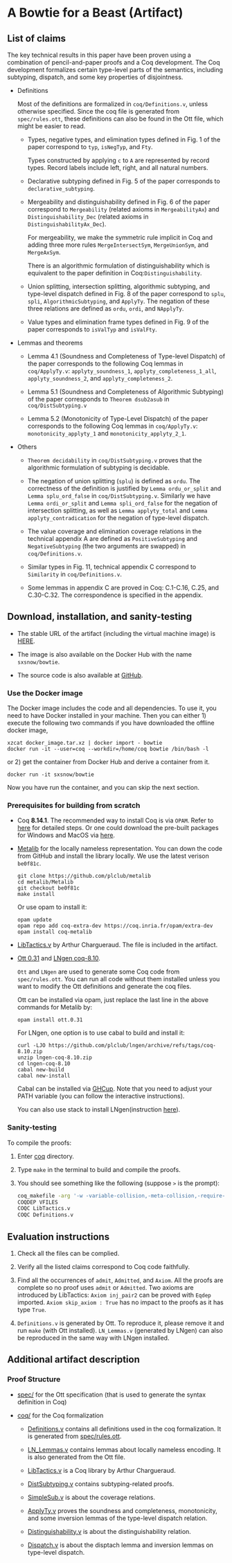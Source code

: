 # A Bowtie for a Beast (Artifact)

## List of claims

The key technical results in this paper have been proven using a
combination of pencil-and-paper proofs and a Coq development. The Coq
development formalizes certain type-level parts of the semantics,
including subtyping, dispatch, and some key properties of disjointness.

- Definitions

    Most of the definitions are formalized in `coq/Definitions.v`, unless
    otherwise specified.
    Since the coq file is generated from `spec/rules.ott`, these definitions can
    also be found in the Ott file, which might be easier to read.

  + Types, negative types, and elimination types defined in Fig. 1 of the paper
    correspond to `typ`, `isNegTyp`, and `Fty`.

    Types constructed by applying `c` to `A` are represented by record types. Record
    labels include left, right, and all natural numbers.

  + Declarative subtyping defined in Fig. 5 of the paper corresponds to
    `declarative_subtyping`.

  + Mergeability and distinguishability defined in Fig. 6 of the paper
    correspond to `Mergeability` (related axioms in `MergeabilityAx`) and
    `Distinguishability_Dec` (related axioms in `DistinguishabilityAx_Dec`).

    For mergeability, we make the symmetric rule implicit in Coq and adding
    three more rules `MergeIntersectSym`, `MergeUnionSym`, and `MergeAxSym`.

    There is an algorithmic formulation of distinguishability which is equivalent
    to the paper definition in Coq:`Distinguishability`.

  + Union splitting, intersection splitting, algorithmic subtyping, and type-level
    dispatch defined in Fig. 8 of the paper correspond to `splu`, `spli`,
    `AlgorithmicSubtyping`, and `ApplyTy`.
    The negation of these three relations are defined as `ordu`, `ordi`, and
    `NApplyTy`.

  + Value types and elimination frame types defined in Fig. 9 of the paper
    corresponds to `isValTyp` and `isValFty`.

- Lemmas and theorems

  + Lemma 4.1 (Soundness and Completeness of Type-level Dispatch) of the paper
    corresponds to the following Coq lemmas in `coq/ApplyTy.v`:
    `applyty_soundness_1`, `applyty_completeness_1_all`,
    `applyty_soundness_2`, and `applyty_completeness_2`.

  + Lemma 5.1 (Soundness and Completeness of Algorithmic Subtyping) of the paper
    corresponds to `Theorem dsub2asub` in `coq/DistSubtyping.v`

  + Lemma 5.2 (Monotonicity of Type-Level Dispatch) of the paper
    corresponds to the following Coq lemmas in `coq/ApplyTy.v`:
    `monotonicity_applyty_1` and `monotonicity_applyty_2_1`.

- Others

  + `Theorem decidability` in `coq/DistSubtyping.v` proves that the algorithmic
    formulation of subtyping is decidable.

  + The negation of union splitting (`splu`) is defined as `ordu`. The
    correctness of the definition is justified by `Lemma ordu_or_split` and
    `Lemma splu_ord_false` in `coq/DistSubtyping.v`. Similarly we have
    `Lemma ordi_or_split` and `Lemma spli_ord_false` for the negation of
    intersection splitting, as well as `Lemma applyty_total` and
    `Lemma applyty_contradication` for the negation of type-level dispatch.

  + The value coverage and elimination coverage relations in the technical
    appendix A are defined as `PositiveSubtyping` and `NegativeSubtyping`
    (the two arguments are swapped) in `coq/Definitions.v`.

  + Similar types in Fig. 11, technical appendix C correspond to
    `Similarity`  in `coq/Definitions.v`.

  + Some lemmas in appendix C are proved in Coq: C.1-C.16, C.25, and C.30-C.32.
    The correspondence is specified in the appendix.

## Download, installation, and sanity-testing

- The stable URL of the artifact (including the virtual machine image) is [HERE](https://zenodo.org/record/7151518).

- The image is also available on the Docker Hub with the name `sxsnow/bowtie`.

- The source code is also available at [GitHub](https://github.com/XSnow/bowtie_coq).

### Use the Docker image

The Docker image includes the code and all dependencies. To use it, you need to have
Docker installed in your machine. Then you can either 1) execute the following two commands
if you have downloaded the offline docker image,

  ```
  xzcat docker_image.tar.xz | docker import - bowtie
  docker run -it --user=coq --workdir=/home/coq bowtie /bin/bash -l
  ```

or 2) get the container from Docker Hub and derive a container from it.

  ```
  docker run -it sxsnow/bowtie
  ```

Now you have run the container, and you can skip the next section.

### Prerequisites for building from scratch

- Coq **8.14.1**. The recommended way to install Coq is via `OPAM`. Refer to
   [here](https://coq.inria.fr/opam/www/using.html) for detailed steps. Or one could
   download the pre-built packages for Windows and MacOS via
   [here](https://github.com/coq/coq/releases/tag/V8.14.1).

- [Metalib](https://github.com/plclub/metalib) for the locally nameless
  representation. You can down the code from GitHub and install the library locally.
  We use the latest verison `be0f81c`.

  ```
  git clone https://github.com/plclub/metalib
  cd metalib/Metalib
  git checkout be0f81c
  make install
  ```

  Or use opam to install it:

  ```
  opam update
  opam repo add coq-extra-dev https://coq.inria.fr/opam/extra-dev
  opam install coq-metalib
  ```

- [LibTactics.v](https://softwarefoundations.cis.upenn.edu/plf-current/LibTactics.html)
  by Arthur Chargueraud. The file is included in the artifact.

- [Ott 0.31](https://github.com/ott-lang/ott/releases/tag/0.31) and
  [LNgen coq-8.10](https://github.com/plclub/lngen/releases/tag/coq-8.10).

  `Ott` and `LNgen` are used to generate some Coq code from `spec/rules.ott`.
   You can run all code without them installed unless you want to modify the
   Ott definitions and generate the coq files.

   Ott can be installed via opam, just replace the last line in the above commands
   for Metalib by:

  ```
  opam install ott.0.31
  ```

   For LNgen, one option is to use cabal to build and install it:

  ```
  curl -LJO https://github.com/plclub/lngen/archive/refs/tags/coq-8.10.zip
  unzip lngen-coq-8.10.zip
  cd lngen-coq-8.10
  cabal new-build
  cabal new-install
  ```

   Cabal can be installed via [GHCup](https://www.haskell.org/ghcup/). Note that
   you need to adjust your PATH variable (you can follow the interactive instructions).

   You can also use stack to install LNgen(instruction [here](https://github.com/plclub/lngen)).

### Sanity-testing

To compile the proofs:

1. Enter [coq](./coq) directory.

2. Type `make` in the terminal to build and compile the proofs.

3. You should see something like the following (suppose `>` is the prompt):

   ```sh
   coq_makefile -arg '-w -variable-collision,-meta-collision,-require-in-module' -f _CoqProject -o CoqSrc.mk
   COQDEP VFILES
   COQC LibTactics.v
   COQC Definitions.v
   ```

## Evaluation instructions

1. Check all the files can be complied.

2. Verify all the listed claims correspond to Coq code faithfully.

3. Find all the occurrences of `admit`, `Admitted`, and `Axiom`. All the proofs
   are complete so no proof uses `admit` or `Admitted`. Two axioms are introduced
   by LibTactics: `Axiom inj_pair2` can be proved with `Eqdep` imported.
   `Axiom skip_axiom : True` has no impact to the proofs as it has
   type `True`.

4. `Definitions.v` is generated by Ott. To reproduce it, please remove it and
    run `make` (with Ott installed).
   `LN_Lemmas.v` (generated by LNgen) can also be reproduced in the same way
    with LNgen installed.

## Additional artifact description

### Proof Structure

- [spec/](./spec) for the Ott specification (that is used to generate the syntax
  definition in Coq)

- [coq/](./coq) for the Coq formalization

  + [Definitions.v](./coq/Definitions.v) contains all definitions used in the coq
    formalization. It is generated from [spec/rules.ott](spec/rules.ott).

  + [LN_Lemmas.v](./coq/LN_Lemmas.v) contains lemmas about locally nameless encoding.
    It is also generated from the Ott file.

  + [LibTactics.v](./coq/LibTactics.v) is a Coq library by Arthur Chargueraud.

  + [DistSubtyping.v](./coq/DistSubtyping.v) contains subtyping-related proofs.

  + [SimpleSub.v](./coq/SimpleSub.v) is about the coverage relations.

  + [ApplyTy.v](./coq/ApplyTy.v) proves the soundness and completeness,
    monotonicity, and some inversion lemmas of the type-level dispatch relation.

  + [Distinguishability.v](./coq./Distinguishability.v) is about the distinguishability
    relation.

  + [Dispatch.v](./coq/Dispatch.v) is about the disptach lemma and inversion lemmas
    on type-level dispatch.
